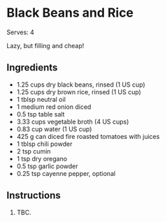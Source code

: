 # Black Beans and Rice

Serves: 4

Lazy, but filling and cheap!

## Ingredients

* 1.25 cups dry black beans, rinsed (1 US cup)
* 1.25 cups dry brown rice, rinsed (1 US cup)
* 1 tblsp neutral oil
* 1 medium red onion diced
* 0.5 tsp table salt
* 3.33 cups vegetable broth (4 US cups)
* 0.83 cup water (1 US cup)
* 425 g can diced fire roasted tomatoes with juices
* 1 tblsp chili powder
* 2 tsp cumin
* 1 tsp dry oregano
* 0.5 tsp garlic powder
* 0.25 tsp cayenne pepper, optional

## Instructions

1. TBC.
